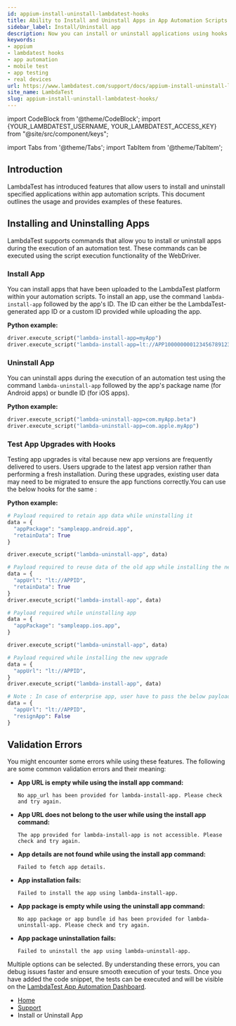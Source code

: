 ```yaml
---
id: appium-install-uninstall-lambdatest-hooks
title: Ability to Install and Uninstall Apps in App Automation Scripts
sidebar_label: Install/Uninstall app
description: Now you can install or uninstall applications using hooks in your App Automation scripts that you run on LambdaTest.
keywords:
- appium
- lambdatest hooks
- app automation
- mobile test
- app testing
- real devices
url: https://www.lambdatest.com/support/docs/appium-install-uninstall-lambdatest-hooks/
site_name: LambdaTest
slug: appium-install-uninstall-lambdatest-hooks/
---
```


<script type="application/ld+json"
      dangerouslySetInnerHTML={{ __html: JSON.stringify({
       "@context": "https://schema.org",
        "@type": "BreadcrumbList",
        "itemListElement": [{
          "@type": "ListItem",
          "position": 1,
          "name": "Home",
          "item": "https://www.lambdatest.com"
        },{
          "@type": "ListItem",
          "position": 2,
          "name": "Support",
          "item": "https://www.lambdatest.com/support/docs/"
        },{
          "@type": "ListItem",
          "position": 3,
          "name": "LambdaTest Hooks for install or uninstall application",
          "item": "https://www.lambdatest.com/support/docs/appium-install-uninstall-lambdatest-hooks/"
        }]
      })
    }}
></script>

import CodeBlock from '@theme/CodeBlock';
import {YOUR_LAMBDATEST_USERNAME, YOUR_LAMBDATEST_ACCESS_KEY} from "@site/src/component/keys";

import Tabs from '@theme/Tabs';
import TabItem from '@theme/TabItem';

## Introduction

LambdaTest has introduced features that allow users to install and uninstall specified applications within app automation scripts. This document outlines the usage and provides examples of these features.

## Installing and Uninstalling Apps

LambdaTest supports commands that allow you to install or uninstall apps during the execution of an automation test. These commands can be executed using the script execution functionality of the WebDriver.

### Install App

You can install apps that have been uploaded to the LambdaTest platform within your automation scripts. To install an app, use the command `lambda-install-app` followed by the app's ID. The ID can either be the LambdaTest-generated app ID or a custom ID provided while uploading the app.

**Python example:**
```python
driver.execute_script("lambda-install-app=myApp")
driver.execute_script("lambda-install-app=lt://APP100000000123456789123456789")
```

### Uninstall App

You can uninstall apps during the execution of an automation test using the command `lambda-uninstall-app` followed by the app's package name (for Android apps) or bundle ID (for iOS apps).

**Python example:**
```python
driver.execute_script("lambda-uninstall-app=com.myApp.beta")
driver.execute_script("lambda-uninstall-app=com.apple.myApp")
```
### Test App Upgrades with Hooks

Testing app upgrades is vital because new app versions are frequently delivered to users. Users upgrade to the latest app version rather than performing a fresh installation. During these upgrades, existing user data may need to be migrated to ensure the app functions correctly.You can use the below hooks for the same : 

**Python example:**

<Tabs className="docs__val">
<TabItem value="macos-file" label="Android" default>

<div className="lambdatest__codeblock">
<CodeBlock className="language-bash">

```python
# Payload required to retain app data while uninstalling it
data = {
  "appPackage": "sampleapp.android.app",
  "retainData": True
}

driver.execute_script("lambda-uninstall-app", data)

# Payload required to reuse data of the old app while installing the new one
data = {
  "appUrl": "lt://APPID",
  "retainData": True
}
driver.execute_script("lambda-install-app", data)
```
</CodeBlock>
</div>

</TabItem>

<TabItem value="windows-file" label="iOS" default>
<div className="lambdatest__codeblock">
<CodeBlock className="language-powershell">

```python
# Payload required while uninstalling app
data = {
  "appPackage": "sampleapp.ios.app",
}

driver.execute_script("lambda-uninstall-app", data)

# Payload required while installing the new upgrade 
data = {
  "appUrl": "lt://APPID",
}
driver.execute_script("lambda-install-app", data)

# Note : In case of enterprise app, user have to pass the below payload 
data = {
  "appUrl": "lt://APPID",
  "resignApp": False
}
```
</CodeBlock>
</div>
</TabItem>


</Tabs>




## Validation Errors

You might encounter some errors while using these features. The following are some common validation errors and their meaning:

- **App URL is empty while using the install app command:**

  `No app_url has been provided for lambda-install-app. Please check and try again.`

- **App URL does not belong to the user while using the install app command:**

  `The app provided for lambda-install-app is not accessible. Please check and try again.`

- **App details are not found while using the install app command:**

  `Failed to fetch app details.`

- **App installation fails:**

  `Failed to install the app using lambda-install-app.`

- **App package is empty while using the uninstall app command:**

  `No app package or app bundle id has been provided for lambda-uninstall-app. Please check and try again.`

- **App package uninstallation fails:**

  `Failed to uninstall the app using lambda-uninstall-app.`

Multiple options can be selected. By understanding these errors, you can debug issues faster and ensure smooth execution of your tests. Once you have added the code snippet, the tests can be executed and will be visible on the [LambdaTest App Automation Dashboard](https://appautomation.lambdatest.com/build).

<nav aria-label="breadcrumbs">
  <ul className="breadcrumbs">
    <li className="breadcrumbs__item">
      <a className="breadcrumbs__link" target="_self" href="https://www.lambdatest.com">
        Home
      </a>
    </li>
    <li className="breadcrumbs__item">
      <a className="breadcrumbs__link" target="_self" href="https://www.lambdatest.com/support/docs/">
        Support
      </a>
    </li>
    <li className="breadcrumbs__item breadcrumbs__item--active">
      <span className="breadcrumbs__link">
      Install or Uninstall App
      </span>
    </li>
  </ul>
</nav>
